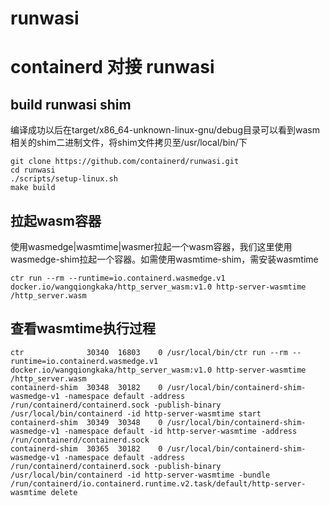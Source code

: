 # runwasi
# containerd 对接 runwasi
## build runwasi shim
  编译成功以后在target/x86_64-unknown-linux-gnu/debug目录可以看到wasm相关的shim二进制文件，将shim文件拷贝至/usr/local/bin/下
```
git clone https://github.com/containerd/runwasi.git
cd runwasi
./scripts/setup-linux.sh
make build
```
## 拉起wasm容器
  使用wasmedge|wasmtime|wasmer拉起一个wasm容器，我们这里使用wasmedge-shim拉起一个容器。如需使用wasmtime-shim，需安装wasmtime
```
ctr run --rm --runtime=io.containerd.wasmedge.v1 docker.io/wangqiongkaka/http_server_wasm:v1.0 http-server-wasmtime /http_server.wasm
```
## 查看wasmtime执行过程
```
ctr              30340  16803    0 /usr/local/bin/ctr run --rm --runtime=io.containerd.wasmedge.v1 docker.io/wangqiongkaka/http_server_wasm:v1.0 http-server-wasmtime /http_server.wasm
containerd-shim  30348  30182    0 /usr/local/bin/containerd-shim-wasmedge-v1 -namespace default -address /run/containerd/containerd.sock -publish-binary /usr/local/bin/containerd -id http-server-wasmtime start
containerd-shim  30349  30348    0 /usr/local/bin/containerd-shim-wasmedge-v1 -namespace default -id http-server-wasmtime -address /run/containerd/containerd.sock
containerd-shim  30365  30182    0 /usr/local/bin/containerd-shim-wasmedge-v1 -namespace default -address /run/containerd/containerd.sock -publish-binary /usr/local/bin/containerd -id http-server-wasmtime -bundle /run/containerd/io.containerd.runtime.v2.task/default/http-server-wasmtime delete
```
